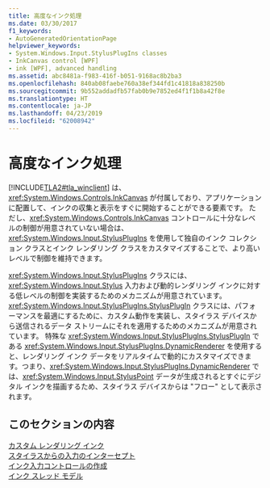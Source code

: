 ```yaml
---
title: 高度なインク処理
ms.date: 03/30/2017
f1_keywords:
- AutoGeneratedOrientationPage
helpviewer_keywords:
- System.Windows.Input.StylusPlugIns classes
- InkCanvas control [WPF]
- ink [WPF], advanced handling
ms.assetid: abc8481a-f983-416f-b051-9168ac8b2ba3
ms.openlocfilehash: 840ab08faebe760a38ef344fd1c41818a838250b
ms.sourcegitcommit: 9b552addadfb57fab0b9e7852ed4f1f1b8a42f8e
ms.translationtype: HT
ms.contentlocale: ja-JP
ms.lasthandoff: 04/23/2019
ms.locfileid: "62008942"
---
```

# <a name="advanced-ink-handling"></a>高度なインク処理
[!INCLUDE[TLA2#tla_winclient](../../../../includes/tla2sharptla-winclient-md.md)] は、<xref:System.Windows.Controls.InkCanvas> が付属しており、アプリケーションに配置して、インクの収集と表示をすぐに開始することができる要素です。 ただし、<xref:System.Windows.Controls.InkCanvas> コントロールに十分なレベルの制御が用意されていない場合は、<xref:System.Windows.Input.StylusPlugIns> を使用して独自のインク コレクション クラスとインク レンダリング クラスをカスタマイズすることで、より高いレベルで制御を維持できます。  
  
 <xref:System.Windows.Input.StylusPlugIns> クラスには、<xref:System.Windows.Input.Stylus> 入力および動的レンダリング インクに対する低レベルの制御を実装するためのメカニズムが用意されています。 <xref:System.Windows.Input.StylusPlugIns.StylusPlugIn> クラスには、パフォーマンスを最適にするために、カスタム動作を実装し、スタイラス デバイスから送信されるデータ ストリームにそれを適用するためのメカニズムが用意されています。 特殊な <xref:System.Windows.Input.StylusPlugIns.StylusPlugIn> である <xref:System.Windows.Input.StylusPlugIns.DynamicRenderer> を使用すると、レンダリング インク データをリアルタイムで動的にカスタマイズできます。つまり、<xref:System.Windows.Input.StylusPlugIns.DynamicRenderer> では、<xref:System.Windows.Input.StylusPoint> データが生成されるとすぐにデジタル インクを描画するため、スタイラス デバイスからは "フロー" として表示されます。  
  
## <a name="in-this-section"></a>このセクションの内容  
 [カスタム レンダリング インク](custom-rendering-ink.md)  
  [スタイラスからの入力のインターセプト](intercepting-input-from-the-stylus.md)  
  [インク入力コントロールの作成](creating-an-ink-input-control.md)  
  [インク スレッド モデル](the-ink-threading-model.md)
